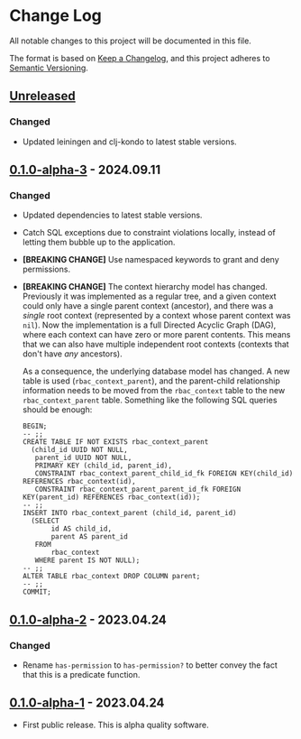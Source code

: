 # Change Log
All notable changes to this project will be documented in this file.

The format is based on [Keep a Changelog](https://keepachangelog.com/en/1.0.0/),
and this project adheres to [Semantic Versioning](https://semver.org/spec/v2.0.0.html).

## [Unreleased]

### Changed

- Updated leiningen and clj-kondo to latest stable versions.

## [0.1.0-alpha-3] - 2024.09.11

### Changed
- Updated dependencies to latest stable versions.
- Catch SQL exceptions due to constraint violations locally, instead
  of letting them bubble up to the application.
- **[BREAKING CHANGE]** Use namespaced keywords to grant and deny permissions.
- **[BREAKING CHANGE]** The context hierarchy model has
  changed. Previously it was implemented as a regular tree, and a given
  context could only have a single parent context (ancestor), and there
  was a *single* root context (represented by a context whose parent
  context was `nil`). Now the implementation is a full Directed Acyclic
  Graph (DAG), where each context can have zero or more parent
  contents. This means that we can also have multiple independent root
  contexts (contexts that don't have *any* ancestors).

  As a consequence, the underlying database model has changed. A new
  table is used (`rbac_context_parent`), and the parent-child
  relationship information needs to be moved from the `rbac_context`
  table to the new `rbac_context_parent` table. Something like the
  following SQL queries should be enough:

  ```
  BEGIN;
  -- ;;
  CREATE TABLE IF NOT EXISTS rbac_context_parent
    (child_id UUID NOT NULL,
     parent_id UUID NOT NULL,
     PRIMARY KEY (child_id, parent_id),
     CONSTRAINT rbac_context_parent_child_id_fk FOREIGN KEY(child_id) REFERENCES rbac_context(id),
     CONSTRAINT rbac_context_parent_parent_id_fk FOREIGN KEY(parent_id) REFERENCES rbac_context(id));
  -- ;;
  INSERT INTO rbac_context_parent (child_id, parent_id)
    (SELECT
         id AS child_id,
         parent AS parent_id
     FROM
         rbac_context
     WHERE parent IS NOT NULL);
  -- ;;
  ALTER TABLE rbac_context DROP COLUMN parent;
  -- ;;
  COMMIT;
  ```

## [0.1.0-alpha-2] - 2023.04.24

### Changed

- Rename `has-permission` to `has-permission?` to better convey the fact that this is a predicate function.

## [0.1.0-alpha-1] - 2023.04.24

- First public release. This is alpha quality software.

[Unreleased]: https://github.com/gethop-dev/rbac.next/compare/v0.1.0.alpha-3...main
[0.1.0-alpha-3]: https://github.com/gethop-dev/rbac.next/compare/v0.1.0-alpha-2...v0.1.0-alpha-3
[0.1.0-alpha-2]: https://github.com/gethop-dev/rbac.next/compare/v0.1.0-alpha-1...v0.1.0-alpha-2
[0.1.0-alpha-1]: https://github.com/gethop-dev/rbac.next/releases/tag/v0.1.0.alpha-1
